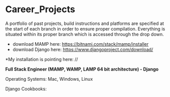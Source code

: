 # Career_Projects
A portfolio of past projects, build instructions and platforms are specified at the start of each branch in order to ensure proper compilation.  Everything is situated within its proper branch which is accessed through the drop down.   

* download MAMP here: https://bitnami.com/stack/mamp/installer
* download Django here: https://www.djangoproject.com/download/

*My installation is pointing here: //

<b>Full Stack Engineer (MAMP, WAMP, LAMP 64 bit architecture) - Django</b>

Operating Systems:
Mac, Windows, Linux

Django Cookbooks: 


